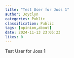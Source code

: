 ```yaml
---
title: "Test User for Joss 1"
author: Joyclyn
categories: Public
classification: Public
tags: [opinion,about]
date: 2024-11-13 23:05:23 
likes: 0
---
```


Test User for Joss 1